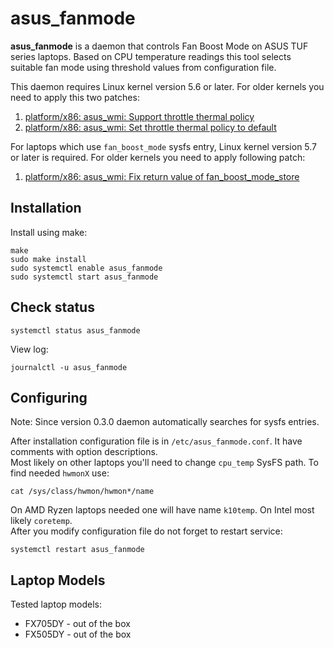 asus_fanmode
============

**asus_fanmode** is a daemon that controls Fan Boost Mode on ASUS TUF series laptops. Based on CPU temperature readings this tool selects suitable fan mode using threshold values from configuration file.
  
This daemon requires Linux kernel version 5.6 or later. For older kernels you need to apply this two patches:  
1. [platform/x86: asus_wmi: Support throttle thermal policy](https://patchwork.kernel.org/patch/11292813/)
2. [platform/x86: asus_wmi: Set throttle thermal policy to default](https://patchwork.kernel.org/patch/11292815/)
  
For laptops which use `fan_boost_mode` sysfs entry, Linux kernel version 5.7 or later is required. For older kernels you need to apply following patch:  
1. [platform/x86: asus_wmi: Fix return value of fan_boost_mode_store](https://patchwork.kernel.org/patch/11419937/)
  
Installation
------------
Install using make:
```
make
sudo make install
sudo systemctl enable asus_fanmode
sudo systemctl start asus_fanmode
```
  
Check status
------------
```
systemctl status asus_fanmode
```
  
View log:
```
journalctl -u asus_fanmode
```
  
Configuring
-----------
Note: Since version 0.3.0 daemon automatically searches for sysfs entries.  
  
After installation configuration file is in `/etc/asus_fanmode.conf`. It have comments with option descriptions.  
Most likely on other laptops you'll need to change `cpu_temp` SysFS path. To find needed `hwmonX` use:
```
cat /sys/class/hwmon/hwmon*/name
```
On AMD Ryzen laptops needed one will have name `k10temp`. On Intel most likely `coretemp`.  
After you modify configuration file do not forget to restart service:
```
systemctl restart asus_fanmode
```
  
Laptop Models
-------------
Tested laptop models:  
* FX705DY - out of the box
* FX505DY - out of the box
